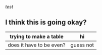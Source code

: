 *test*
## I think this is going okay?
| trying to make a table | hi |
| -------------------- |------     |
|does it have to be even? | guess not   |
